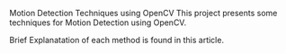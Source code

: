 Motion Detection Techniques using OpenCV
This project presents some techniques for Motion Detection using OpenCV.

Brief Explanatation of each method is found in this article.

<!-- I made an article to explain each method in this link -->

